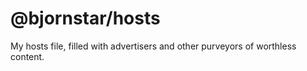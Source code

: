 @bjornstar/hosts
================

My hosts file, filled with advertisers and other purveyors of worthless content.
